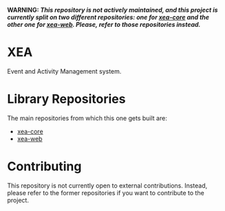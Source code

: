 **WARNING: *This repository is not actively maintained, and this
  project is currently split on two different repositories: one for
  [xea-core](https://github.com/gpul-org/xea-core) and the other one for [xea-web](https://github.com/gpul-org/xea-web). Please, refer to those repositories instead.***

XEA
===

Event and Activity Management system.


Library Repositories
====================

The main repositories from which this one gets built are:

* [xea-core](https://github.com/gpul-org/xea-core)
* [xea-web](https://github.com/gpul-org/xea-web)

Contributing
============

This repository is not currently open to external contributions.
Instead, please refer to the former repositories if you want to
contribute to the project.


